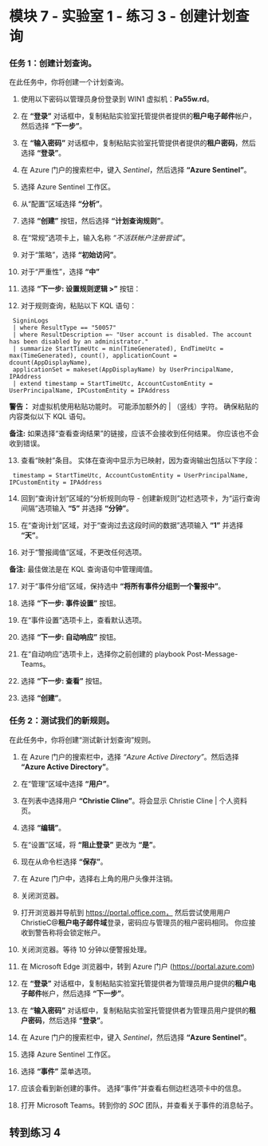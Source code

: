 ﻿# 模块 7 - 实验室 1 - 练习 3 - 创建计划查询

### 任务 1：创建计划查询。

在此任务中，你将创建一个计划查询。

1. 使用以下密码以管理员身份登录到 WIN1 虚拟机：**Pa55w.rd**。  

2. 在 **“登录”** 对话框中，复制粘贴实验室托管提供者提供的**租户电子邮件**帐户，然后选择 **“下一步”**。

3. 在 **“输入密码”** 对话框中，复制粘贴实验室托管提供者提供的**租户密码**，然后选择 **“登录”**。

4. 在 Azure 门户的搜索栏中，键入 *Sentinel*，然后选择 **“Azure Sentinel”**。

5. 选择 Azure Sentinel 工作区。

6. 从“配置”区域选择 **“分析”**。

7. 选择 **“创建”** 按钮，然后选择 **“计划查询规则”**。

8. 在“常规”选项卡上，输入名称 *“不活跃帐户注册尝试”*。

9. 对于“策略”，选择 **“初始访问”**。

10. 对于“严重性”，选择 **“中”**

11. 选择 **“下一步: 设置规则逻辑 >”** 按钮：

12. 对于规则查询，粘贴以下 KQL 语句：

```
 SigninLogs
 | where ResultType == "50057"
 | where ResultDescription =~ "User account is disabled. The account has been disabled by an administrator."
 | summarize StartTimeUtc = min(TimeGenerated), EndTimeUtc = max(TimeGenerated), count(), applicationCount = dcount(AppDisplayName), 
 applicationSet = makeset(AppDisplayName) by UserPrincipalName, IPAddress
 | extend timestamp = StartTimeUtc, AccountCustomEntity = UserPrincipalName, IPCustomEntity = IPAddress
```

**警告：** 对虚拟机使用粘贴功能时。  可能添加额外的 | （竖线）字符。  确保粘贴的内容类似以下 KQL 语句。

**备注:** 如果选择“查看查询结果”的链接，应该不会接收到任何结果。  你应该也不会收到错误。  

13. 查看“映射”条目。  实体在查询中显示为已映射，因为查询输出包括以下字段：

```
 timestamp = StartTimeUtc, AccountCustomEntity = UserPrincipalName, IPCustomEntity = IPAddress
```

14. 回到“查询计划”区域的“分析规则向导 - 创建新规则”边栏选项卡，为“运行查询间隔”选项输入 **“5”** 并选择 **“分钟”**。

15. 在“查询计划”区域，对于“查询过去这段时间的数据”选项输入 **“1”** 并选择 **“天”**。

16. 对于“警报阈值”区域，不更改任何选项。

**备注:** 最佳做法是在 KQL 查询语句中管理阈值。

17. 对于“事件分组”区域，保持选中 **“将所有事件分组到一个警报中”**。

18. 选择 **“下一步: 事件设置”** 按钮。  

19. 在“事件设置”选项卡上，查看默认选项。

20. 选择 **“下一步: 自动响应”** 按钮。

21. 在“自动响应”选项卡上，选择你之前创建的 playbook Post-Message-Teams。

22. 选择 **“下一步: 查看”** 按钮。
  
23. 选择 **“创建”**。

### 任务 2：测试我们的新规则。

在此任务中，你将创建“测试新计划查询”规则。

1. 在 Azure 门户的搜索栏中，选择 *“Azure Active Directory”*。然后选择 **“Azure Active Directory”**。

2. 在“管理”区域中选择 **“用户”**。

3. 在列表中选择用户 **“Christie Cline”**。将会显示 Christie Cline | 个人资料页。

4. 选择 **“编辑”**。

5. 在“设置”区域，将 **“阻止登录”** 更改为 **“是”**。

6. 现在从命令栏选择 **“保存”**。

7. 在 Azure 门户中，选择右上角的用户头像并注销。

8. 关闭浏览器。

9. 打开浏览器并导航到 https://portal.office.com， 然后尝试使用用户 ChristieC@**租户电子邮件域**登录，密码应与管理员的租户密码相同。  你应接收到警告称将会锁定帐户。

10. 关闭浏览器。等待 10 分钟以便警报处理。

11.  在 Microsoft Edge 浏览器中，转到 Azure 门户 (https://portal.azure.com)

12. 在 **“登录”** 对话框中，复制粘贴实验室托管提供者为管理员用户提供的**租户电子邮件**帐户，然后选择 **“下一步”**。

13. 在 **“输入密码”** 对话框中，复制粘贴实验室托管提供者为管理员用户提供的**租户密码**，然后选择 **“登录”**。

14. 在 Azure 门户的搜索栏中，键入 *Sentinel*，然后选择 **“Azure Sentinel”**。

15. 选择 Azure Sentinel 工作区。

16. 选择 **“事件”** 菜单选项。

17. 应该会看到新创建的事件。  选择“事件”并查看右侧边栏选项卡中的信息。

18. 打开 Microsoft Teams。转到你的 *SOC* 团队，并查看关于事件的消息帖子。

## 转到练习 4